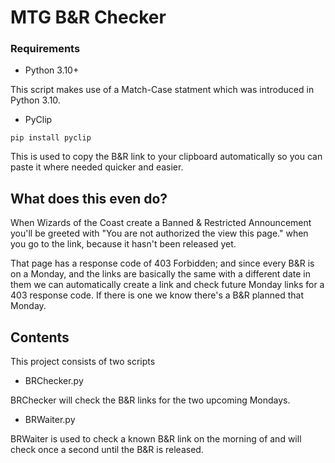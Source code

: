 # MTG B&R Checker


### Requirements

- Python 3.10+

This script makes use of a Match-Case statment which was introduced in Python 3.10.

- PyClip

`pip install pyclip`

This is used to copy the B&R link to your clipboard automatically so you can paste it where needed quicker and easier.

## What does this even do?
When Wizards of the Coast create a Banned & Restricted Announcement you'll be greeted with "You are not authorized the view this page." when you go to the link, because it hasn't been released yet.

That page has a response code of 403 Forbidden; and since every B&R is on a Monday, and the links are basically the same with a different date in them we can automatically create a link and check future Monday links for a 403 response code. If there is one we know there's a B&R planned that Monday.


## Contents
This project consists of two scripts
 - BRChecker.py

BRChecker will check the B&R links for the two upcoming Mondays.

 - BRWaiter.py

BRWaiter is used to check a known B&R link on the morning of and will check once a second until the B&R is released.

